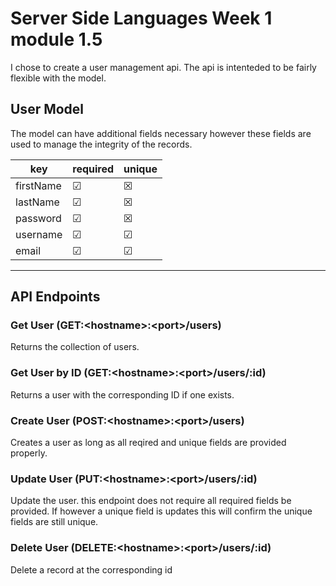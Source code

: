 # Server Side Languages Week 1 module 1.5
I chose to create a user management api. The api is intenteded to be fairly flexible with the model. 

## User Model
The model can have additional fields necessary however these fields are used to manage the integrity of the records. 

| key | required | unique |
| --- | -------- | ------ |
| firstName | &#9745; | &#9746; |
| lastName | &#9745; | &#9746; |
| password |  &#9745; | &#9746; |
| username | &#9745; | &#9745; |
| email | &#9745; | &#9745; |

---
## API Endpoints

### Get User (GET:\<hostname\>:\<port\>/users)
Returns the collection of users. 

### Get User by ID (GET:\<hostname\>:\<port\>/users/:id)
Returns a user with the corresponding ID if one exists.

### Create User (POST:\<hostname\>:\<port\>/users)
Creates a user as long as all reqired and unique fields are provided properly. 

### Update User (PUT:\<hostname\>:\<port\>/users/:id)
Update the user. this endpoint does not require all required fields be provided. If however a unique field is updates this will confirm the unique fields are still unique. 

### Delete User (DELETE:\<hostname\>:\<port\>/users/:id)
Delete a record at the corresponding id